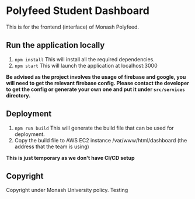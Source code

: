 # Polyfeed Student Dashboard

This is for the frontend (interface) of Monash Polyfeed.

## Run the application locally

1. `npm install` This will install all the required dependencies.
2. `npm start` This will launch the application at localhost:3000

**Be advised as the project involves the usage of firebase and google, you will need to get the relevant firebase config. Please contact the developer to get the config or generate your own one and put it under `src/services` directory.**

## Deployment
1. `npm run build` This will generate the build file that can be used for deployment.
2. Copy the build file to AWS EC2 instance /var/www/html/dashboard (the address that the team is using)

**This is just temporary as we don't have CI/CD setup**

## Copyright
Copyright under Monash University policy. Testing